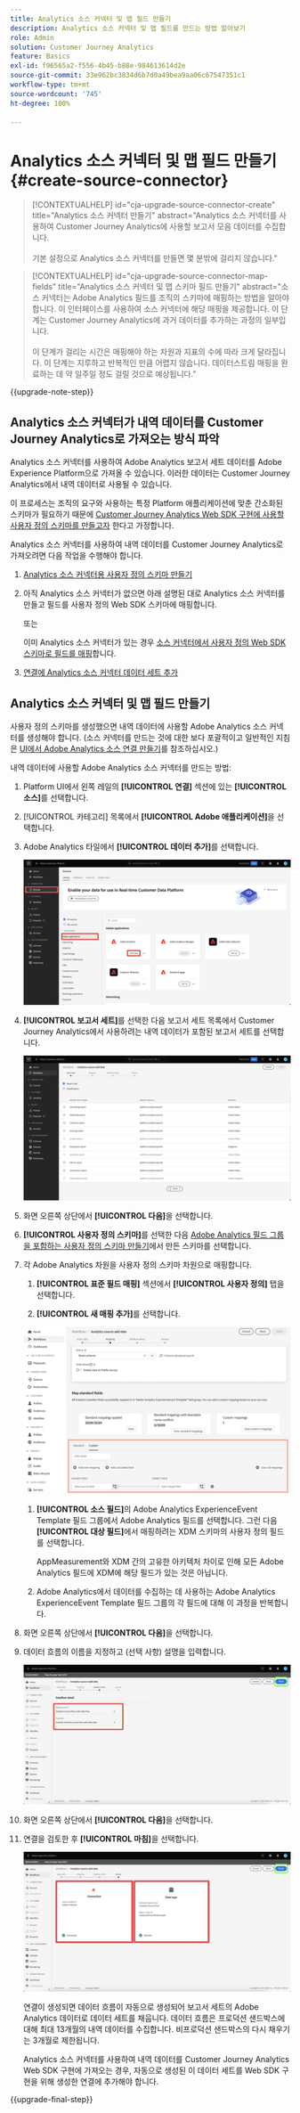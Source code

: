 ```yaml
---
title: Analytics 소스 커넥터 및 맵 필드 만들기
description: Analytics 소스 커넥터 및 맵 필드를 만드는 방법 알아보기
role: Admin
solution: Customer Journey Analytics
feature: Basics
exl-id: f96565a2-f556-4b45-b88e-984613614d2e
source-git-commit: 33e962bc3834d6b7d0a49bea9aa06c67547351c1
workflow-type: tm+mt
source-wordcount: '745'
ht-degree: 100%

---
```


# Analytics 소스 커넥터 및 맵 필드 만들기 {#create-source-connector}

<!-- markdownlint-disable MD034 -->

>[!CONTEXTUALHELP]
>id="cja-upgrade-source-connector-create"
>title="Analytics 소스 커넥터 만들기"
>abstract="Analytics 소스 커넥터를 사용하여 Customer Journey Analytics에 사용할 보고서 모음 데이터를 수집합니다.<br><br>기본 설정으로 Analytics 소스 커넥터를 만들면 몇 분밖에 걸리지 않습니다."

<!-- markdownlint-enable MD034 -->

<!-- markdownlint-disable MD034 -->

>[!CONTEXTUALHELP]
>id="cja-upgrade-source-connector-map-fields"
>title="Analytics 소스 커넥터 및 맵 스키마 필드 만들기"
>abstract="소스 커넥터는 Adobe Analytics 필드를 조직의 스키마에 매핑하는 방법을 알아야 합니다. 이 인터페이스를 사용하여 소스 커넥터에 해당 매핑을 제공합니다. 이 단계는 Customer Journey Analytics에 과거 데이터를 추가하는 과정의 일부입니다.<br><br>이 단계가 걸리는 시간은 매핑해야 하는 차원과 지표의 수에 따라 크게 달라집니다. 이 단계는 지루하고 반복적인 만큼 어렵지 않습니다. 데이터스트림 매핑을 완료하는 데 약 일주일 정도 걸릴 것으로 예상됩니다."

<!-- markdownlint-enable MD034 -->

{{upgrade-note-step}}

## Analytics 소스 커넥터가 내역 데이터를 Customer Journey Analytics로 가져오는 방식 파악

Analytics 소스 커넥터를 사용하여 Adobe Analytics 보고서 세트 데이터를 Adobe Experience Platform으로 가져올 수 있습니다. 이러한 데이터는 Customer Journey Analytics에서 내역 데이터로 사용될 수 있습니다.

이 프로세스는 조직의 요구와 사용하는 특정 Platform 애플리케이션에 맞춘 간소화된 스키마가 필요하기 때문에 [Customer Journey Analytics Web SDK 구현에 사용할 사용자 정의 스키마를 만들고자](/help/getting-started/cja-upgrade/cja-upgrade-schema-create.md) 한다고 가정합니다.

Analytics 소스 커넥터를 사용하여 내역 데이터를 Customer Journey Analytics로 가져오려면 다음 작업을 수행해야 합니다.

1. [Analytics 소스 커넥터용 사용자 정의 스키마 만들기](/help/getting-started/cja-upgrade/cja-upgrade-source-connector-schema.md)

1. 아직 Analytics 소스 커넥터가 없으면 아래 설명된 대로 Analytics 소스 커넥터를 만들고 필드를 사용자 정의 Web SDK 스키마에 매핑합니다.

   또는

   이미 Analytics 소스 커넥터가 있는 경우 [소스 커넥터에서 사용자 정의 Web SDK 스키마로 필드를 매핑](/help/getting-started/cja-upgrade/cja-upgrade-from-source-connector.md)합니다.

1. [연결에 Analytics 소스 커넥터 데이터 세트 추가](/help/getting-started/cja-upgrade/cja-upgrade-source-connector-dataset.md)

## Analytics 소스 커넥터 및 맵 필드 만들기

사용자 정의 스키마를 생성했으면 내역 데이터에 사용할 Adobe Analytics 소스 커넥터를 생성해야 합니다. (소스 커넥터를 만드는 것에 대한 보다 포괄적이고 일반적인 지침은 [UI에서 Adobe Analytics 소스 연결 만들기](https://experienceleague.adobe.com/docs/experience-platform/sources/ui-tutorials/create/adobe-applications/analytics.html?lang=ko)를 참조하십시오.)

내역 데이터에 사용할 Adobe Analytics 소스 커넥터를 만드는 방법:

1. Platform UI에서 왼쪽 레일의 **[!UICONTROL 연결]** 섹션에 있는 **[!UICONTROL 소스]**&#x200B;를 선택합니다.

1. [!UICONTROL 카테고리] 목록에서 **[!UICONTROL Adobe 애플리케이션]**&#x200B;을 선택합니다.

1. Adobe Analytics 타일에서 **[!UICONTROL 데이터 추가]**&#x200B;를 선택합니다.

   ![소스가 선택된 Adobe Experience Platform 창과 Adobe 애플리케이션 및 데이터 추가가 강조 표시된 모습.](./assets/sources-overview.png)

1. **[!UICONTROL 보고서 세트]**&#x200B;를 선택한 다음 보고서 세트 목록에서 Customer Journey Analytics에서 사용하려는 내역 데이터가 포함된 보고서 세트를 선택합니다.

   ![보고서 세트 목록을 보여 주는 Adobe Experience Platform 창](./assets/report-suites.png)

1. 화면 오른쪽 상단에서 **[!UICONTROL 다음]**&#x200B;을 선택합니다.

1. **[!UICONTROL 사용자 정의 스키마]**&#x200B;를 선택한 다음 [Adobe Analytics 필드 그룹을 포함하는 사용자 정의 스키마 만들기](/help/getting-started/cja-upgrade/cja-upgrade-source-connector-schema.md)에서 만든 스키마를 선택합니다. <!-- Deleted this, because I changed this from choosing the default schemawe're pointing them now at the schema they just created: "Adobe Experience Platform  automatically creates the schema and the corresponding dataset to map all standard fields from the selected Adobe Analytics report suite." -->

   <!-- add screenshot -->

1. 각 Adobe Analytics 차원을 사용자 정의 스키마 차원으로 매핑합니다.

   1. **[!UICONTROL 표준 필드 매핑]** 섹션에서 **[!UICONTROL 사용자 정의]** 탭을 선택합니다.

   1. **[!UICONTROL 새 매핑 추가]**&#x200B;를 선택합니다.

   ![스키마 필드 매핑](assets/schema-mapping.png)

   1. **[!UICONTROL 소스 필드]**&#x200B;의 Adobe Analytics ExperienceEvent Template 필드 그룹에서 Adobe Analytics 필드를 선택합니다. 그런 다음 **[!UICONTROL 대상 필드]**&#x200B;에서 매핑하려는 XDM 스키마의 사용자 정의 필드를 선택합니다.

      AppMeasurement와 XDM 간의 고유한 아키텍처 차이로 인해 모든 Adobe Analytics 필드에 XDM에 해당 필드가 있는 것은 아닙니다.

   1. Adobe Analytics에서 데이터를 수집하는 데 사용하는 Adobe Analytics ExperienceEvent Template 필드 그룹의 각 필드에 대해 이 과정을 반복합니다.

1. 화면 오른쪽 상단에서 **[!UICONTROL 다음]**&#x200B;을 선택합니다.

1. 데이터 흐름의 이름을 지정하고 (선택 사항) 설명을 입력합니다.

   ![데이터 흐름 세부 정보 섹션을 강조 표시한 Adobe Experience Platform 창](./assets/dataflow-detail.png)

1. 화면 오른쪽 상단에서 **[!UICONTROL 다음]**&#x200B;을 선택합니다.

1. 연결을 검토한 후 **[!UICONTROL 마침]**&#x200B;을 선택합니다.

   ![검토를 위해 연결과 데이터 유형 섹션을 강조 표시한 Adobe Experience Platform 창](./assets/review.png)

   연결이 생성되면 데이터 흐름이 자동으로 생성되어 보고서 세트의 Adobe Analytics 데이터로 데이터 세트를 채웁니다. 데이터 흐름은 프로덕션 샌드박스에 대해 최대 13개월의 내역 데이터를 수집합니다. 비프로덕션 샌드박스의 다시 채우기는 3개월로 제한됩니다.

   Analytics 소스 커넥터를 사용하여 내역 데이터를 Customer Journey Analytics Web SDK 구현에 가져오는 경우, 자동으로 생성된 이 데이터 세트를 Web SDK 구현을 위해 생성한 연결에 추가해야 합니다.

{{upgrade-final-step}}

